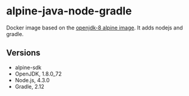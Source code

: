 # alpine-java-node-gradle

Docker image based on the [openjdk-8 alpine image](https://github.com/docker-library/openjdk/blob/b118fdc1e9b1aebdc178537551101dffe1f612a3/8-jdk/alpine/Dockerfile).
It adds nodejs and gradle.

## Versions
- alpine-sdk
- OpenJDK, 1.8.0_72
- Node.js, 4.3.0
- Gradle, 2.12
